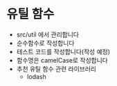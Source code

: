 # 유틸 함수

- src/util 에서 관리합니다
- 순수함수로 작성합니다
- 테스트 코드를 작성합니다(작성 예정)
- 함수명은 camelCase로 작성합니다
- 추천 유틸 함수 관련 라이브러리
  - lodash
